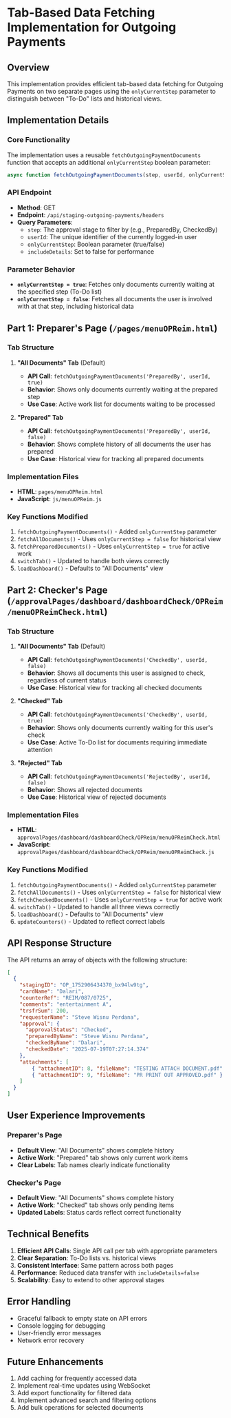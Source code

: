 # Tab-Based Data Fetching Implementation for Outgoing Payments

## Overview
This implementation provides efficient tab-based data fetching for Outgoing Payments on two separate pages using the `onlyCurrentStep` parameter to distinguish between "To-Do" lists and historical views.

## Implementation Details

### Core Functionality
The implementation uses a reusable `fetchOutgoingPaymentDocuments` function that accepts an additional `onlyCurrentStep` boolean parameter:

```javascript
async function fetchOutgoingPaymentDocuments(step, userId, onlyCurrentStep = false)
```

### API Endpoint
- **Method**: GET
- **Endpoint**: `/api/staging-outgoing-payments/headers`
- **Query Parameters**:
  - `step`: The approval stage to filter by (e.g., PreparedBy, CheckedBy)
  - `userId`: The unique identifier of the currently logged-in user
  - `onlyCurrentStep`: Boolean parameter (true/false)
  - `includeDetails`: Set to false for performance

### Parameter Behavior
- **`onlyCurrentStep = true`**: Fetches only documents currently waiting at the specified step (To-Do list)
- **`onlyCurrentStep = false`**: Fetches all documents the user is involved with at that step, including historical data

## Part 1: Preparer's Page (`/pages/menuOPReim.html`)

### Tab Structure
1. **"All Documents" Tab** (Default)
   - **API Call**: `fetchOutgoingPaymentDocuments('PreparedBy', userId, true)`
   - **Behavior**: Shows only documents currently waiting at the prepared step
   - **Use Case**: Active work list for documents waiting to be processed

2. **"Prepared" Tab**
   - **API Call**: `fetchOutgoingPaymentDocuments('PreparedBy', userId, false)`
   - **Behavior**: Shows complete history of all documents the user has prepared
   - **Use Case**: Historical view for tracking all prepared documents

### Implementation Files
- **HTML**: `pages/menuOPReim.html`
- **JavaScript**: `js/menuOPReim.js`

### Key Functions Modified
1. `fetchOutgoingPaymentDocuments()` - Added `onlyCurrentStep` parameter
2. `fetchAllDocuments()` - Uses `onlyCurrentStep = false` for historical view
3. `fetchPreparedDocuments()` - Uses `onlyCurrentStep = true` for active work
4. `switchTab()` - Updated to handle both views correctly
5. `loadDashboard()` - Defaults to "All Documents" view

## Part 2: Checker's Page (`/approvalPages/dashboard/dashboardCheck/OPReim/menuOPReimCheck.html`)

### Tab Structure
1. **"All Documents" Tab** (Default)
   - **API Call**: `fetchOutgoingPaymentDocuments('CheckedBy', userId, false)`
   - **Behavior**: Shows all documents this user is assigned to check, regardless of current status
   - **Use Case**: Historical view for tracking all checked documents

2. **"Checked" Tab**
   - **API Call**: `fetchOutgoingPaymentDocuments('CheckedBy', userId, true)`
   - **Behavior**: Shows only documents currently waiting for this user's check
   - **Use Case**: Active To-Do list for documents requiring immediate attention

3. **"Rejected" Tab**
   - **API Call**: `fetchOutgoingPaymentDocuments('RejectedBy', userId, false)`
   - **Behavior**: Shows all rejected documents
   - **Use Case**: Historical view of rejected documents

### Implementation Files
- **HTML**: `approvalPages/dashboard/dashboardCheck/OPReim/menuOPReimCheck.html`
- **JavaScript**: `approvalPages/dashboard/dashboardCheck/OPReim/menuOPReimCheck.js`

### Key Functions Modified
1. `fetchOutgoingPaymentDocuments()` - Added `onlyCurrentStep` parameter
2. `fetchAllDocuments()` - Uses `onlyCurrentStep = false` for historical view
3. `fetchCheckedDocuments()` - Uses `onlyCurrentStep = true` for active work
4. `switchTab()` - Updated to handle all three views correctly
5. `loadDashboard()` - Defaults to "All Documents" view
6. `updateCounters()` - Updated to reflect correct labels

## API Response Structure
The API returns an array of objects with the following structure:

```json
[
  {
    "stagingID": "OP_1752906434370_bx94lw9tg",
    "cardName": "Dalari",
    "counterRef": "REIM/087/0725",
    "comments": "entertainment A",
    "trsfrSum": 200,
    "requesterName": "Steve Wisnu Perdana",
    "approval": {
      "approvalStatus": "Checked",
      "preparedByName": "Steve Wisnu Perdana",
      "checkedByName": "Dalari",
      "checkedDate": "2025-07-19T07:27:14.374"
    },
    "attachments": [
        { "attachmentID": 8, "fileName": "TESTING ATTACH DOCUMENT.pdf" },
        { "attachmentID": 9, "fileName": "PR PRINT OUT APPROVED.pdf" }
    ]
  }
]
```

## User Experience Improvements

### Preparer's Page
- **Default View**: "All Documents" shows complete history
- **Active Work**: "Prepared" tab shows only current work items
- **Clear Labels**: Tab names clearly indicate functionality

### Checker's Page
- **Default View**: "All Documents" shows complete history
- **Active Work**: "Checked" tab shows only pending items
- **Updated Labels**: Status cards reflect correct functionality

## Technical Benefits
1. **Efficient API Calls**: Single API call per tab with appropriate parameters
2. **Clear Separation**: To-Do lists vs. historical views
3. **Consistent Interface**: Same pattern across both pages
4. **Performance**: Reduced data transfer with `includeDetails=false`
5. **Scalability**: Easy to extend to other approval stages

## Error Handling
- Graceful fallback to empty state on API errors
- Console logging for debugging
- User-friendly error messages
- Network error recovery

## Future Enhancements
1. Add caching for frequently accessed data
2. Implement real-time updates using WebSocket
3. Add export functionality for filtered data
4. Implement advanced search and filtering options
5. Add bulk operations for selected documents 